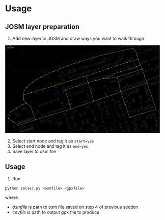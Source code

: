 # Usage

## JOSM layer preparation
1) Add new layer in JOSM and draw ways you want to walk through

![Initial layer](img/path.png)

2) Select start node and tag it as `start=yes`
3) Select end node and tag it as `end=yes` 
4) Save layer to osm file

## Usage

1) Run 
```
python solver.py <osmfile> <gpxfile>
```
where 
 - *osmfile* is path to osm file saved on step 4 of previous section
 - *csvfile* is path to output gpx file to produce

